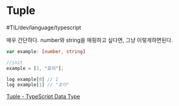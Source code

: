# Tuple
#TIL/dev/language/typescript

매우 간단하다. number와 string을 매핑하고 싶다면, 그냥 이렇게하면된다. 

```typescript
var example: [number, string]

//init
example = [1, "호이"];

log example[0] // 1
log example[1] // "호이"

```

 [Tuple - TypeScript Data Type](https://www.tutorialsteacher.com/typescript/typescript-tuple) 
